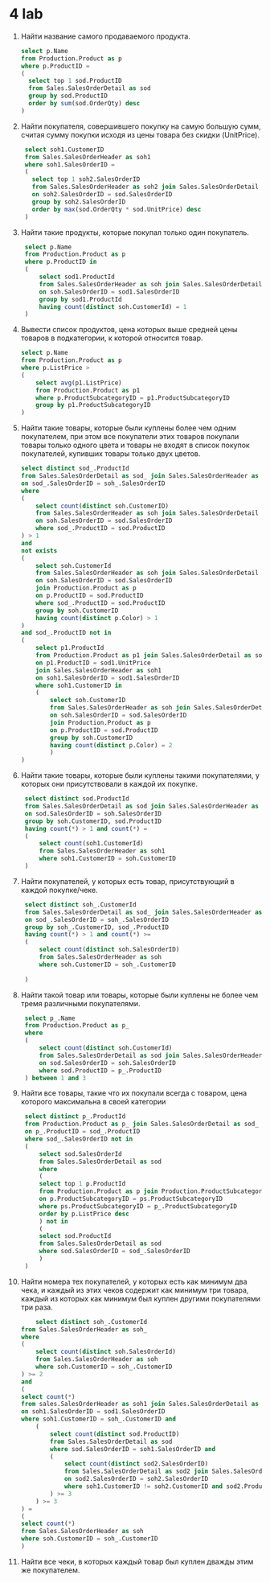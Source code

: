 # 4 lab

1.  Найти название самого продаваемого продукта.

    ``` sql
    select p.Name
    from Production.Product as p
    where p.ProductID = 
    (
      select top 1 sod.ProductID
      from Sales.SalesOrderDetail as sod
      group by sod.ProductID
      order by sum(sod.OrderQty) desc
    )
     ```
2. Найти покупателя, совершившего покупку на самую большую сумм, считая 
    сумму покупки исходя из цены товара без скидки (UnitPrice).

   ``` sql
    select soh1.CustomerID
    from Sales.SalesOrderHeader as soh1
    where soh1.SalesOrderID = 
    (
      select top 1 soh2.SalesOrderID
      from Sales.SalesOrderHeader as soh2 join Sales.SalesOrderDetail as sod
      on soh2.SalesOrderID = sod.SalesOrderID
      group by soh2.SalesOrderID
      order by max(sod.OrderQty * sod.UnitPrice) desc
    )
   ```

3. Найти такие продукты, которые покупал только один покупатель.

   ``` sql
    select p.Name
    from Production.Product as p
    where p.ProductID in 
    (
    	select sod1.ProductId
    	from Sales.SalesOrderHeader as soh join Sales.SalesOrderDetail as sod1
    	on soh.SalesOrderID = sod1.SalesOrderID
    	group by sod1.ProductId
    	having count(distinct soh.CustomerId) = 1
    )
   ```

4.  Вывести список продуктов, цена которых выше средней цены товаров в 
    подкатегории, к которой относится товар.

    ``` sql
    select p.Name
    from Production.Product as p
    where p.ListPrice >
    (
        select avg(p1.ListPrice)
        from Production.Product as p1
        where p.ProductSubcategoryID = p1.ProductSubcategoryID
        group by p1.ProductSubcategoryID
    )
    ```

5. Найти такие товары, которые были куплены более чем одним покупателем, при 
    этом все покупатели этих товаров покупали товары только одного цвета и товары 
    не входят в список покупок покупателей, купивших товары только двух цветов.

    ``` sql
    select distinct sod_.ProductId
    from Sales.SalesOrderDetail as sod_ join Sales.SalesOrderHeader as soh_
    on sod_.SalesOrderID = soh_.SalesOrderID
    where 
    (
    	select count(distinct soh.CustomerID)
    	from Sales.SalesOrderHeader as soh join Sales.SalesOrderDetail as sod
    	on soh.SalesOrderID = sod.SalesOrderID
    	where sod_.ProductID = sod.ProductID
    ) > 1
    and
    not exists
    (
    	select soh.CustomerId
    	from Sales.SalesOrderHeader as soh join Sales.SalesOrderDetail as sod
    	on soh.SalesOrderID = sod.SalesOrderID
    	join Production.Product as p
    	on p.ProductID = sod.ProductID
    	where sod_.ProductID = sod.ProductID
    	group by soh.CustomerID
    	having count(distinct p.Color) > 1
    )
    and sod_.ProductID not in
    (
        select p1.ProductId
    	from Production.Product as p1 join Sales.SalesOrderDetail as sod1
    	on p1.ProductID = sod1.UnitPrice
    	join Sales.SalesOrderHeader as soh1
    	on soh1.SalesOrderID = sod1.SalesOrderID
    	where soh1.CustomerID in
    	(
    		select soh.CustomerID
    		from Sales.SalesOrderHeader as soh join Sales.SalesOrderDetail as sod
    		on soh.SalesOrderID = sod.SalesOrderID
    		join Production.Product as p
    		on p.ProductID = sod.ProductID
    		group by soh.CustomerID
    		having count(distinct p.Color) = 2
    		)
    )
    ```

6. Найти такие товары, которые были куплены такими покупателями, у которых 
   они присутствовали в каждой их покупке.

   ``` sql
	select distinct sod.ProductId
	from Sales.SalesOrderDetail as sod join Sales.SalesOrderHeader as soh
	on sod.SalesOrderID = soh.SalesOrderID
	group by soh.CustomerID, sod.ProductID
	having count(*) > 1 and count(*) = 
	(
		select count(soh1.CustomerId)
		from Sales.SalesOrderHeader as soh1
		where soh1.CustomerID = soh.CustomerID
	)
    ```

7. Найти покупателей, у которых есть товар, присутствующий в каждой 
   покупке/чеке.

   ``` sql
    select distinct soh_.CustomerId
    from Sales.SalesOrderDetail as sod_ join Sales.SalesOrderHeader as soh_
    on sod_.SalesOrderID = soh_.SalesOrderID
    group by soh_.CustomerID, sod_.ProductID
    having count(*) > 1 and count(*) >=
    (
    	select count(distinct soh.SalesOrderID)
    	from Sales.SalesOrderHeader as soh
    	where soh.CustomerID = soh_.CustomerID
    	
    )
   ```

8. Найти такой товар или товары, которые были куплены не более чем тремя 
   различными покупателями.

   ``` sql
   	select p_.Name
	from Production.Product as p_
	where 
	(
		select count(distinct soh.CustomerId)
		from Sales.SalesOrderDetail as sod join Sales.SalesOrderHeader as soh
		on sod.SalesOrderID = soh.SalesOrderID
		where sod.ProductID = p_.ProductID
	) between 1 and 3
   ```

9. Найти все товары, такие что их покупали всегда с товаром, цена которого 
   максимальна в своей категории

   ``` sql
   	select distinct p_.ProductId
	from Production.Product as p_ join Sales.SalesOrderDetail as sod_
	on p_.ProductID = sod_.ProductID
	where sod_.SalesOrderID not in
	(
		select sod.SalesOrderId
		from Sales.SalesOrderDetail as sod
		where 
		(
		select top 1 p.ProductId
		from Production.Product as p join Production.ProductSubcategory as ps
		on p.ProductSubcategoryID = ps.ProductSubcategoryID
		where ps.ProductSubcategoryID = p_.ProductSubcategoryID
		order by p.ListPrice desc
		) not in
		(
		select sod.ProductId
		from Sales.SalesOrderDetail as sod
		where sod.SalesOrderID = sod_.SalesOrderID
		)
	)
   ```

10. Найти номера тех покупателей, у которых есть как минимум два чека, и 
    каждый из этих чеков содержит как минимум три товара, каждый из которых как
    минимум был куплен другими покупателями три раза.

    ``` sql
    	select distinct soh_.CustomerId
	from Sales.SalesOrderHeader as soh_
	where
	(
		select count(distinct soh.SalesOrderId)
		from Sales.SalesOrderHeader as soh
		where soh.CustomerID = soh_.CustomerID
	) >= 2
	and 
	(
	select count(*)
	from sales.SalesOrderHeader as soh1 join Sales.SalesOrderDetail as sod1
	on soh1.SalesOrderID = sod1.SalesOrderID
	where soh1.CustomerID = soh_.CustomerID and
		(
			select count(distinct sod.ProductID)
			from Sales.SalesOrderDetail as sod
			where sod.SalesOrderID = soh1.SalesOrderID and
			(
				select count(distinct sod2.SalesOrderID)
				from Sales.SalesOrderDetail as sod2 join Sales.SalesOrderHeader as soh2
				on sod2.SalesOrderID = soh2.SalesOrderID
				where soh1.CustomerID != soh2.CustomerID and sod2.ProductID = sod.ProductID
			) >= 3
		) >= 3
	) = 
	(
	select count(*)
	from Sales.SalesOrderHeader as soh
	where soh.CustomerID = soh_.CustomerID
	)
 	```

11. Найти все чеки, в которых каждый товар был куплен дважды этим же 
    покупателем.

    ``` sql
    
